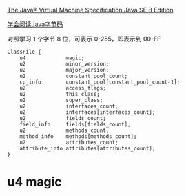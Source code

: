 
[The Java® Virtual Machine Specification Java SE 8 Edition](https://docs.oracle.com/javase/specs/jvms/se8/html/index.html)

[学会阅读Java字节码](https://blog.csdn.net/dc_726/article/details/7944154)

对照学习
1 个字节 8 位，可表示 0-255，即表示到 00-FF

    ClassFile {
        u4             magic;
        u2             minor_version;
        u2             major_version;
        u2             constant_pool_count;
        cp_info        constant_pool[constant_pool_count-1];
        u2             access_flags;
        u2             this_class;
        u2             super_class;
        u2             interfaces_count;
        u2             interfaces[interfaces_count];
        u2             fields_count;
        field_info     fields[fields_count];
        u2             methods_count;
        method_info    methods[methods_count];
        u2             attributes_count;
        attribute_info attributes[attributes_count];
    }

# u4 magic

